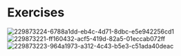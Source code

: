 # Exercises
![229873224-6788a1dd-eb4c-4d71-8dbc-e5e942256cd1](https://user-images.githubusercontent.com/74465348/234368158-2de768f2-3515-4649-bd40-fa9e40a11fad.png)
![229873221-ff160432-acf5-419d-82a5-01eccab072ff](https://user-images.githubusercontent.com/74465348/234368185-36390c97-989e-4d3c-ae73-0d77ab4bd6bb.png)
![229873223-964a1973-a312-4c43-b5e3-c51ada40deac](https://user-images.githubusercontent.com/74465348/234368191-a5881c06-40d2-4ae2-a123-bbe8deab59f4.png)
